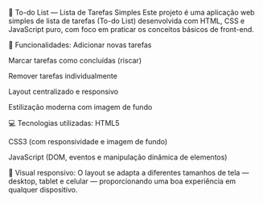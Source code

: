📝 To-do List — Lista de Tarefas Simples
Este projeto é uma aplicação web simples de lista de tarefas (To-do List)
desenvolvida com HTML, CSS e JavaScript puro, com foco em praticar os conceitos básicos de front-end.

🎯 Funcionalidades:
Adicionar novas tarefas

Marcar tarefas como concluídas (riscar)

Remover tarefas individualmente

Layout centralizado e responsivo

Estilização moderna com imagem de fundo

💻 Tecnologias utilizadas:
HTML5

CSS3 (com responsividade e imagem de fundo)

JavaScript (DOM, eventos e manipulação dinâmica de elementos)

📱 Visual responsivo:
O layout se adapta a diferentes tamanhos de tela — desktop, tablet e celular — proporcionando uma boa experiência em qualquer dispositivo.
